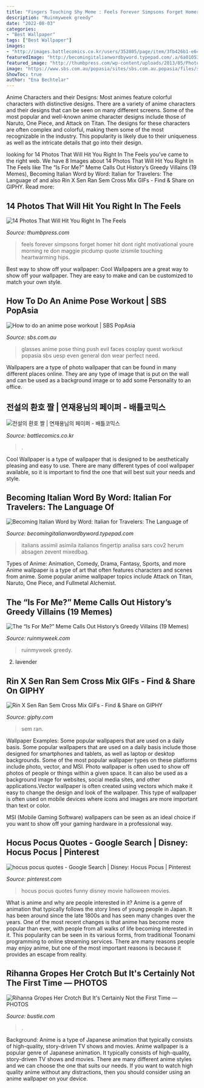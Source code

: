 ```yaml
---
title: "Fingers Touching Shy Meme : Feels Forever Simpsons Forget Homer Hit Dont Right Motivational Youre Morning Re Don Maggie Picdump Quote Izismile Touching Heartwarming Hips"
description: "Ruinmyweek greedy"
date: "2022-08-03"
categories:
- "Best Wallpaper"
tags: ["Best Wallpaper"]
images:
- "http://images.battlecomics.co.kr/users/352805/page/item/3fb426b1-e646-46c4-9264-446d12cd64d8.jpg"
featuredImage: "http://becomingitalianwordbyword.typepad.com/.a/6a01053707c797970b0133f540e05f970b-600wi"
featured_image: "http://thumbpress.com/wp-content/uploads/2013/05/Photos-That-Will-Hit-You-Right-In-The-Feels-5.jpg"
image: "https://www.sbs.com.au/popasia/sites/sbs.com.au.popasia/files/styles/full/public/glasses_thing_evil.jpg?itok=WvkAqVZE&amp;mtime=1423024626"
ShowToc: true
author: "Ena Bechtelar"
---
```



Anime Characters and their Designs: Most animes feature colorful characters with distinctive designs.
There are a variety of anime characters and their designs that can be seen on many different screens. Some of the most popular and well-known anime character designs include those of Naruto, One Piece, and Attack on Titan. The designs for these characters are often complex and colorful, making them some of the most recognizable in the industry. This popularity is likely due to their uniqueness as well as the intricate details that go into their design.

	

		
looking for 14 Photos That Will Hit You Right In The Feels you've came to the right web. We have 8 Images about 14 Photos That Will Hit You Right In The Feels like The “Is For Me?” Meme Calls Out History’s Greedy Villains (19 Memes), Becoming Italian Word by Word: Italian for Travelers: The Language of and also Rin X Sen Ran Sem Cross Mix GIFs - Find &amp; Share on GIPHY. Read more:
		
    
## 14 Photos That Will Hit You Right In The Feels

<img loading=lazy src="http://thumbpress.com/wp-content/uploads/2013/05/Photos-That-Will-Hit-You-Right-In-The-Feels-5.jpg" onerror="this.onerror=null;this.src='https://tse3.mm.bing.net/th?id=OIP.8bwQWgPZF-kteTsF1OuT8QHaLf&amp;pid=15.1';" alt="14 Photos That Will Hit You Right In The Feels">

_Source: thumbpress.com_

>feels forever simpsons forget homer hit dont right motivational youre morning re don maggie picdump quote izismile touching heartwarming hips. 

	

Best way to show off your wallpaper:
Cool Wallpapers are a great way to show off your wallpaper. They are easy to make and can be customized to match your own style.

    
## How To Do An Anime Pose Workout | SBS PopAsia

<img loading=lazy src="https://www.sbs.com.au/popasia/sites/sbs.com.au.popasia/files/styles/full/public/glasses_thing_evil.jpg?itok=WvkAqVZE&amp;mtime=1423024626" onerror="this.onerror=null;this.src='https://tse3.mm.bing.net/th?id=OIP.E4r5xaZUKevSNkpy3x0M3wHaEK&amp;pid=15.1';" alt="How to do an anime pose workout | SBS PopAsia">

_Source: sbs.com.au_

>glasses anime pose thing push evil faces cosplay quest workout popasia sbs uesp even general don wear perfect need. 

	



Wallpapers are a type of photo wallpaper that can be found in many different places online. They are any type of image that is put on the wall and can be used as a background image or to add some Personality to an office.

    
## 전설의 환호 짤 | 연재용님의 페이퍼 - 배틀코믹스

<img loading=lazy src="http://images.battlecomics.co.kr/users/352805/page/item/3fb426b1-e646-46c4-9264-446d12cd64d8.jpg" onerror="this.onerror=null;this.src='https://tse4.mm.bing.net/th?id=OIP.yeONZ6tNOTrU0k5QMln_SQHaFS&amp;pid=15.1';" alt="전설의 환호 짤 | 연재용님의 페이퍼 - 배틀코믹스">

_Source: battlecomics.co.kr_

>. 

	

Cool Wallpaper is a type of wallpaper that is designed to be aesthetically pleasing and easy to use. There are many different types of cool wallpaper available, so it is important to find the one that will best suit your needs and style.

    
## Becoming Italian Word By Word: Italian For Travelers: The Language Of

<img loading=lazy src="http://becomingitalianwordbyword.typepad.com/.a/6a01053707c797970b0133f540e05f970b-600wi" onerror="this.onerror=null;this.src='https://tse4.mm.bing.net/th?id=OIP.DvB_vd_6zQuJBLisAKUnCQHaGw&amp;pid=15.1';" alt="Becoming Italian Word by Word: Italian for Travelers: The Language of">

_Source: becomingitalianwordbyword.typepad.com_

>italians assimil asimila italianos fingertip analisa sars cov2 herum absagen zevent mixedbag. 

	

Types of Anime: Animation, Comedy, Drama, Fantasy, Sports, and more
Anime wallpaper is a type of art that often features characters and scenes from anime. Some popular anime wallpaper topics include Attack on Titan, Naruto, One Piece, and Fullmetal Alchemist.

    
## The “Is For Me?” Meme Calls Out History’s Greedy Villains (19 Memes)

<img loading=lazy src="https://ruinmyweek.com/wp-content/uploads/2020/09/11123617/the-is-for-me-meme-calls-out-historys-greedy-villains-19-memes.jpg" onerror="this.onerror=null;this.src='https://tse3.mm.bing.net/th?id=OIP.AeRQkNVq0djFgbHJ-W6w9QHaD4&amp;pid=15.1';" alt="The “Is For Me?” Meme Calls Out History’s Greedy Villains (19 Memes)">

_Source: ruinmyweek.com_

>ruinmyweek greedy. 

	

2. lavender 

    
## Rin X Sen Ran Sem Cross Mix GIFs - Find &amp; Share On GIPHY

<img loading=lazy src="https://media.giphy.com/media/PQC1RSdnhpjJC/giphy.gif" onerror="this.onerror=null;this.src='https://tse4.mm.bing.net/th?id=OIP.EXJ7TgatR87MugxIbkeZBgAAAA&amp;pid=15.1';" alt="Rin X Sen Ran Sem Cross Mix GIFs - Find &amp; Share on GIPHY">

_Source: giphy.com_

>sem ran. 

	

Wallpaper Examples: Some popular wallpapers that are used on a daily basis.
Some popular wallpapers that are used on a daily basis include those designed for smartphones and tablets, as well as laptop or desktop backgrounds. Some of the most popular wallpaper types on these platforms include photo, vector, and MSI. 
Photo wallpaper is often used to show off photos of people or things within a given space. It can also be used as a background image for websites, social media sites, and other applications.Vector wallpaper is often created using vectors which make it easy to change the design and look of the wallpaper. This type of wallpaper is often used on mobile devices where icons and images are more important than text or color. 

MSI (Mobile Gaming Software) wallpapers can be seen as an ideal choice if you want to show off your gaming hardware in a professional way.

    
## Hocus Pocus Quotes - Google Search | Disney: Hocus Pocus | Pinterest

<img loading=lazy src="https://s-media-cache-ak0.pinimg.com/736x/44/dd/ea/44ddeaf723247577f0c9a4eb55c3623a.jpg" onerror="this.onerror=null;this.src='https://tse2.mm.bing.net/th?id=OIP.Hx21ShIRYE8QvBJFYKNF7gHaDi&amp;pid=15.1';" alt="hocus pocus quotes - Google Search | Disney: Hocus Pocus | Pinterest">

_Source: pinterest.com_

>hocus pocus quotes funny disney movie halloween movies. 

	

What is anime and why are people interested in it?
Anime is a genre of animation that typically follows the story lines of young people in Japan. It has been around since the late 1800s and has seen many changes over the years. One of the most recent changes is that anime has become more popular than ever, with people from all walks of life becoming interested in it. This popularity can be seen in its various forms, from traditional Toonami programming to online streaming services. There are many reasons people may enjoy anime, but one of the most important reasons is because it provides an escape from reality.

    
## Rihanna Gropes Her Crotch But It&#039;s Certainly Not The First Time — PHOTOS

<img loading=lazy src="https://imgix.bustle.com/rehost/2016/9/13/86a07220-9bd2-4bbe-9baf-1787f980f5df.jpg?w=1200&amp;h=630&amp;fit=crop&amp;crop=faces&amp;fm=jpg" onerror="this.onerror=null;this.src='https://tse1.mm.bing.net/th?id=OIP.o0_eyBfnOBS4IZl3BpzH_AHaD4&amp;pid=15.1';" alt="Rihanna Gropes Her Crotch But It&#039;s Certainly Not the First Time — PHOTOS">

_Source: bustle.com_

>. 

	

Background: Anime is a type of Japanese animation that typically consists of high-quality, story-driven TV shows and movies.
Anime wallpaper is a popular genre of Japanese animation. It typically consists of high-quality, story-driven TV shows and movies. There are many different anime styles and we can choose the one that suits our needs. If you want to watch high quality anime without any distractions, then you should consider using an anime wallpaper on your device.

